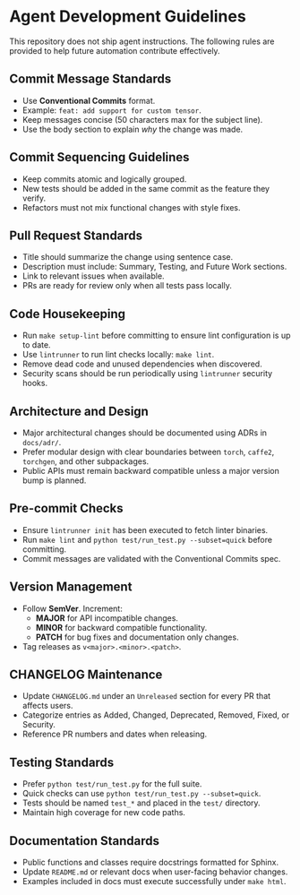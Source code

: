 # Agent Development Guidelines

This repository does not ship agent instructions. The following rules are provided to help future automation contribute effectively.

## Commit Message Standards
- Use **Conventional Commits** format.
- Example: `feat: add support for custom tensor`.
- Keep messages concise (50 characters max for the subject line).
- Use the body section to explain *why* the change was made.

## Commit Sequencing Guidelines
- Keep commits atomic and logically grouped.
- New tests should be added in the same commit as the feature they verify.
- Refactors must not mix functional changes with style fixes.

## Pull Request Standards
- Title should summarize the change using sentence case.
- Description must include: Summary, Testing, and Future Work sections.
- Link to relevant issues when available.
- PRs are ready for review only when all tests pass locally.

## Code Housekeeping
- Run `make setup-lint` before committing to ensure lint configuration is up to date.
- Use `lintrunner` to run lint checks locally: `make lint`.
- Remove dead code and unused dependencies when discovered.
- Security scans should be run periodically using `lintrunner` security hooks.

## Architecture and Design
- Major architectural changes should be documented using ADRs in `docs/adr/`.
- Prefer modular design with clear boundaries between `torch`, `caffe2`, `torchgen`, and other subpackages.
- Public APIs must remain backward compatible unless a major version bump is planned.

## Pre-commit Checks
- Ensure `lintrunner init` has been executed to fetch linter binaries.
- Run `make lint` and `python test/run_test.py --subset=quick` before committing.
- Commit messages are validated with the Conventional Commits spec.

## Version Management
- Follow **SemVer**. Increment:
  - **MAJOR** for API incompatible changes.
  - **MINOR** for backward compatible functionality.
  - **PATCH** for bug fixes and documentation only changes.
- Tag releases as `v<major>.<minor>.<patch>`.

## CHANGELOG Maintenance
- Update `CHANGELOG.md` under an `Unreleased` section for every PR that affects users.
- Categorize entries as Added, Changed, Deprecated, Removed, Fixed, or Security.
- Reference PR numbers and dates when releasing.

## Testing Standards
- Prefer `python test/run_test.py` for the full suite.
- Quick checks can use `python test/run_test.py --subset=quick`.
- Tests should be named `test_*` and placed in the `test/` directory.
- Maintain high coverage for new code paths.

## Documentation Standards
- Public functions and classes require docstrings formatted for Sphinx.
- Update `README.md` or relevant docs when user-facing behavior changes.
- Examples included in docs must execute successfully under `make html`.

